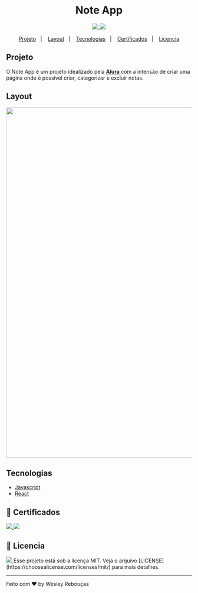 <h1 align="center"> Note App </h1>

<p align="center">
	<a href="https://www.linkedin.com/in/wesley-andrade/">	
		<img src="https://img.shields.io/static/v1?label=&message=WesleyAndrade&color=199ffc&style=flat&logo=linkedin"/>
	</a>
	<a href="https://choosealicense.com/licenses/mit/">	
		<img src="https://img.shields.io/static/v1?label=License&message=MIT&color=199ffc&style=flat"/>
	</a>
</p>

<p align="center">
  <a href="#projeto">Projeto</a>&nbsp;&nbsp;&nbsp;|&nbsp;&nbsp;&nbsp;
  <a href="#layout">Layout</a>&nbsp;&nbsp;&nbsp;|&nbsp;&nbsp;&nbsp;
  <a href="#tecnologias">Tecnologias</a>&nbsp;&nbsp;&nbsp;|&nbsp;&nbsp;&nbsp;
  <a href="#bookmark_tabs-certificados">Certificados</a>&nbsp;&nbsp;&nbsp;|&nbsp;&nbsp;&nbsp;
  <a href="#page_with_curl-licencia">Licencia</a>
</p>

## Projeto

O Note App é um projeto idealizado pela 
<a href="https://alura.com.br/"> **Alura** </a> 
com a intensão de criar uma página onde é possivel criar, categorizar e excluir notas.

## Layout

<div style="display: flex; flex-direction: 'row'; align-items: 'center';">
	<img src="https://user-images.githubusercontent.com/28845397/112648473-54f35000-8e28-11eb-9464-aeecc0927257.png" width="950px">	
</div>

## Tecnologias

- [Javascript](https://www.javascript.com/)
- [React](https://reactjs.org)

## :bookmark_tabs: Certificados 
<a href="https://cursos.alura.com.br/certificate/7f20df07-998b-476f-8191-0cc73c921dc8">
	<img src="https://img.shields.io/static/v1?label=Alura&message=2021&color=199ffc&style=flat"/>
</a>
<a href="https://cursos.alura.com.br/certificate/7d0def45-b570-4ee5-a24c-6b1a461b57a1">
	<img src="https://img.shields.io/static/v1?label=Alura&message=2021&color=199ffc&style=flat"/>
</a>

## :page_with_curl: Licencia 
<a href="https://choosealicense.com/licenses/mit/">
	<img src="https://img.shields.io/static/v1?label=License&message=2021&color=A31F34&style=flat"/>
</a>
Esse projeto está sob a licença MIT. Veja o arquivo [LICENSE](https://choosealicense.com/licenses/mit/) para mais detalhes.




---

Feito com ♥ by Wesley Rebouças



